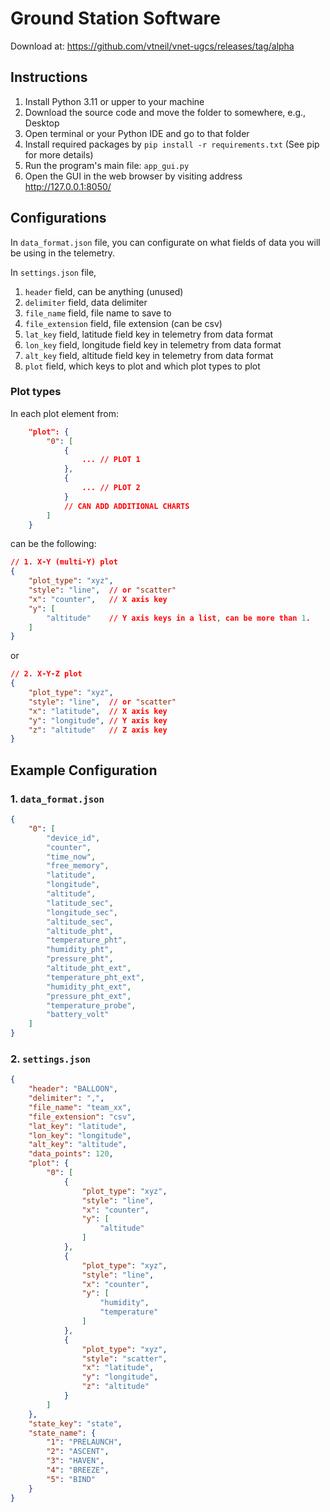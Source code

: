 # Ground Station Software

Download at: https://github.com/vtneil/vnet-ugcs/releases/tag/alpha

## Instructions

1. Install Python 3.11 or upper to your machine
2. Download the source code and move the folder to somewhere, e.g., Desktop
3. Open terminal or your Python IDE and go to that folder
4. Install required packages by `pip install -r requirements.txt` (See pip for more details)
5. Run the program's main file: `app_gui.py`
6. Open the GUI in the web browser by visiting address http://127.0.0.1:8050/

## Configurations

In `data_format.json` file, you can configurate on what fields of data you will be using in the telemetry.

In `settings.json` file,

1. `header` field, can be anything (unused)
2. `delimiter` field, data delimiter
3. `file_name` field, file name to save to
4. `file_extension` field, file extension (can be csv)
5. `lat_key` field, latitude field key in telemetry from data format
6. `lon_key` field, longitude field key in telemetry from data format
7. `alt_key` field, altitude field key in telemetry from data format
8. `plot` field, which keys to plot and which plot types to plot

### Plot types

In each plot element from:
```json
    "plot": {
        "0": [
            {
                ... // PLOT 1
            },
            {
                ... // PLOT 2
            }
            // CAN ADD ADDITIONAL CHARTS
        ]
    }
```

can be the following:
```json
// 1. X-Y (multi-Y) plot
{
    "plot_type": "xyz",
    "style": "line",  // or "scatter"
    "x": "counter",   // X axis key
    "y": [
        "altitude"    // Y axis keys in a list, can be more than 1.
    ]
}
```

or

```json
// 2. X-Y-Z plot
{
    "plot_type": "xyz",
    "style": "line",  // or "scatter"
    "x": "latitude",  // X axis key
    "y": "longitude", // Y axis key
    "z": "altitude"   // Z axis key
}
```

## Example Configuration

### 1. `data_format.json`
```json
{
    "0": [
        "device_id",
        "counter",
        "time_now",
        "free_memory",
        "latitude",
        "longitude",
        "altitude",
        "latitude_sec",
        "longitude_sec",
        "altitude_sec",
        "altitude_pht",
        "temperature_pht",
        "humidity_pht",
        "pressure_pht",
        "altitude_pht_ext",
        "temperature_pht_ext",
        "humidity_pht_ext",
        "pressure_pht_ext",
        "temperature_probe",
        "battery_volt"
    ]
}
```
### 2. `settings.json`
```json
{
    "header": "BALLOON",
    "delimiter": ",",
    "file_name": "team_xx",
    "file_extension": "csv",
    "lat_key": "latitude",
    "lon_key": "longitude",
    "alt_key": "altitude",
    "data_points": 120,
    "plot": {
        "0": [
            {
                "plot_type": "xyz",
                "style": "line",
                "x": "counter",
                "y": [
                    "altitude"
                ]
            },
            {
                "plot_type": "xyz",
                "style": "line",
                "x": "counter",
                "y": [
                    "humidity",
                    "temperature"
                ]
            },
            {
                "plot_type": "xyz",
                "style": "scatter",
                "x": "latitude",
                "y": "longitude",
                "z": "altitude"
            }
        ]
    },
    "state_key": "state",
    "state_name": {
        "1": "PRELAUNCH",
        "2": "ASCENT",
        "3": "HAVEN",
        "4": "BREEZE",
        "5": "BIND"
    }
}
```